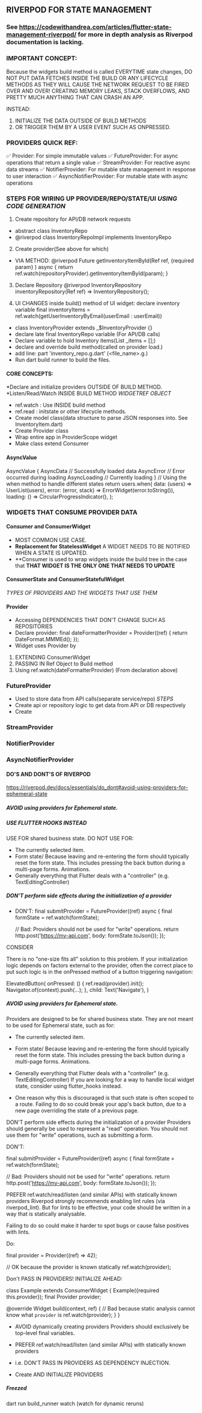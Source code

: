 

## RIVERPOD FOR STATE MANAGEMENT
### See https://codewithandrea.com/articles/flutter-state-management-riverpod/ for more in depth analysis as Riverpod documentation is lacking.

### IMPORTANT CONCEPT:
Because the widgets build method is called EVERYTIME state changes,
DO NOT PUT DATA FETCHES INSIDE THE BUILD OR ANY LIFECYCLE METHODS AS THEY WILL CAUSE THE 
NETWORK REQUEST TO BE FIRED OVER AND OVER! CREATING MEMORY LEAKS, STACK OVERFLOWS, AND 
PRETTY MUCH ANYTHING THAT CAN CRASH AN APP.

INSTEAD:
1. INITIALIZE THE DATA OUTSIDE OF BUILD METHODS
2. OR TRIGGER THEM BY A USER EVENT SUCH AS ONPRESSED.   

### PROVIDERS QUICK REF:
✅ Provider: For simple immutable values
✅ FutureProvider: For async operations that return a single value
✅ StreamProvider: For reactive async data streams
✅ NotifierProvider: For mutable state management in response to user interaction
✅ AsyncNotifierProvider: For mutable state with async operations

### STEPS FOR WIRING UP PROVIDER/REPO/STATE/UI *USING CODE GENERATION*
1. Create repository for API/DB network requests
- abstract class InventoryRepo
- @riverpod
  class InventoryRepoImpl implements InventoryRepo
2. Create provider(See above for which)
-  VIA METHOD: 
    @riverpod
    Future<InventoryItem> getInventoryItemById(Ref ref, {required param}
    ) async {
      return ref.watch(repositoryProvider).getInventoryItemById(param);
    }

3. Declare Repository
    @riverpod
    InventoryRepository inventoryRepository(Ref ref) => InventoryRepository();

4. UI CHANGES
  inside build() method of UI widget:
  declare inventory variable
  final inventoryItems = ref.watch(getUserInventoryByEmail(userEmail : userEmail))

-  class InventoryProvider extends _$InventoryProvider {}
-  declare late final InventoryRepo variable (For API/DB calls)
-  Declare variable to hold Inventory items(List<InventoryItem> _items = [];)
-  declare and override build method(called on provider load.)
- add line:
part 'inventory_repo.g.dart' (<file_name>.g.<fileExtension>)
- Run dart build runner to build the files.


#### CORE CONCEPTS:
*Declare and initialize providers OUTSIDE OF BUILD METHOD.
*Listen/Read/Watch INSIDE BUILD METHOD
*WIDGETREF OBJECT*
- ref.watch : Use INSIDE build method
- ref.read : initstate or other lifecycle methods.
- Create model class(data structure to parse JSON responses into. See InventoryItem.dart)
- Create Provider class
- Wrap entire app in ProviderScope widget
- Make class extend Consumer

#### AsyncValue
AsyncValue<T> {
  AsyncData<T>    // Successfully loaded data
  AsyncError      // Error occurred during loading
  AsyncLoading    // Currently loading
}
// Using the when method to handle different states
return users.when(
  data: (users) => UserList(users),
  error: (error, stack) => ErrorWidget(error.toString()),
  loading: () => CircularProgressIndicator(),
);

### WIDGETS THAT CONSUME PROVIDER DATA
#### Consumer and ConsumerWidget
- MOST COMMON USE CASE. 
- **Replacement for StatelessWidget**
A WIDGET NEEDS TO BE NOTIFIED WHEN A STATE IS UPDATED.
- **Consumer is used to wrap widgets inside the build tree in the case that **THAT WIDGET IS THE ONLY ONE THAT NEEDS TO UPDATE**

#### ConsumerState and ConsumerStatefulWidget

*TYPES OF PROVIDERS AND THE WIDGETS THAT USE THEM*

#### Provider
- Accessing DEPENDENCIES THAT DON'T CHANGE SUCH AS REPOSITORIES
- Declare provider:
final dateFormatterProvider = Provider<DateFormat>((ref) {
  return DateFormat.MMMEd();
});
- Widget uses Provider by 
1. EXTENDING ConsumerWidget
2. PASSING IN Ref Object to Build method
3. Using ref.watch(dateFormatterProvider) (From declaration above)

### FutureProvider
- Used to store data from API calls(separate service/repo)
*STEPS*
- Create api or repository logic to get data from API or DB respectively
- Create   

### StreamProvider


### NotifierProvider


### AsyncNotifierProvider



#### DO'S AND DONT'S OF RIVERPOD
https://riverpod.dev/docs/essentials/do_dont#avoid-using-providers-for-ephemeral-state

##### AVOID using providers for Ephemeral state.
##### USE FLUTTER HOOKS INSTEAD
USE FOR shared business state.
DO NOT USE FOR:
- The currently selected item.
- Form state/ Because leaving and re-entering the form should typically reset the form state. This includes pressing the back button during a multi-page forms.
Animations.
- Generally everything that Flutter deals with a "controller" (e.g. TextEditingController)

##### DON'T perform side effects during the initialization of a provider
- DON'T:
final submitProvider = FutureProvider((ref) async {
  final formState = ref.watch(formState);

  // Bad: Providers should not be used for "write" operations.
  return http.post('https://my-api.com', body: formState.toJson());
});

CONSIDER

There is no "one-size fits all" solution to this problem.
If your initialization logic depends on factors external to the provider, often the correct place to put such logic is in the onPressed method of a button triggering navigation:

ElevatedButton(
  onPressed: () {
    ref.read(provider).init();
    Navigator.of(context).push(...);
  },
  child: Text('Navigate'),
)

##### AVOID using providers for Ephemeral state.
Providers are designed to be for shared business state. They are not meant to be used for Ephemeral state, such as for:

- The currently selected item.
- Form state/ Because leaving and re-entering the form should typically reset the form state. This includes pressing the back button during a multi-page forms.
Animations.
- Generally everything that Flutter deals with a "controller" (e.g. TextEditingController)
If you are looking for a way to handle local widget state, consider using flutter_hooks instead.

- One reason why this is discouraged is that such state is often scoped to a route.
Failing to do so could break your app's back button, due to a new page overriding the state of a previous page.

DON'T perform side effects during the initialization of a provider
Providers should generally be used to represent a "read" operation. You should not use them for "write" operations, such as submitting a form.

DON'T:

final submitProvider = FutureProvider((ref) async {
  final formState = ref.watch(formState);

  // Bad: Providers should not be used for "write" operations.
  return http.post('https://my-api.com', body: formState.toJson());
});

PREFER ref.watch/read/listen (and similar APIs) with statically known providers
Riverpod strongly recommends enabling lint rules (via riverpod_lint).
But for lints to be effective, your code should be written in a way that is statically analysable.

Failing to do so could make it harder to spot bugs or cause false positives with lints.

Do:

final provider = Provider((ref) => 42);

// OK because the provider is known statically
ref.watch(provider);

Don't PASS IN PROVIDERS! INITIALIZE AHEAD:

class Example extends ConsumerWidget {
  Example({required this.provider});
  final Provider<int> provider;

  @override
  Widget build(context, ref) {
    // Bad because static analysis cannot know what `provider` is
    ref.watch(provider);
  }
}

- AVOID dynamically creating providers
Providers should exclusively be top-level final variables.

- PREFER ref.watch/read/listen (and similar APIs) with statically known providers
- i.e. DON'T PASS IN PROVIDERS AS DEPENDENCY INJECTION.
- Create AND INITIALIZE PROVIDERS

##### Freezed
dart run build_runner watch (watch for dynamic reruns)
